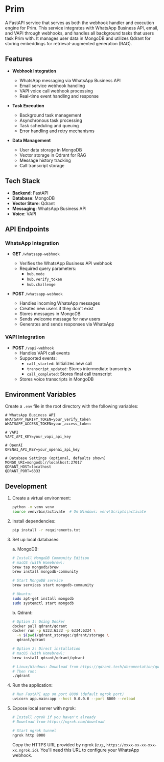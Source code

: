 # Prim

A FastAPI service that serves as both the webhook handler and execution engine for Prim. This service integrates with WhatsApp Business API, email, and VAPI through webhooks, and handles all background tasks that users task Prim with. It manages user data in MongoDB and utilizes Qdrant for storing embeddings for retrieval-augmented generation (RAG).

## Features

- **Webhook Integration**
  - WhatsApp messaging via WhatsApp Business API
  - Email service webhook handling
  - VAPI voice call webhook processing
  - Real-time event handling and response

- **Task Execution**
  - Background task management
  - Asynchronous task processing
  - Task scheduling and queuing
  - Error handling and retry mechanisms

- **Data Management**
  - User data storage in MongoDB
  - Vector storage in Qdrant for RAG
  - Message history tracking
  - Call transcript storage

## Tech Stack

- **Backend**: FastAPI
- **Database**: MongoDB
- **Vector Store**: Qdrant
- **Messaging**: WhatsApp Business API
- **Voice**: VAPI

## API Endpoints

### WhatsApp Integration

- **GET** `/whatsapp-webhook`
  - Verifies the WhatsApp Business API webhook
  - Required query parameters:
    - `hub.mode`
    - `hub.verify_token`
    - `hub.challenge`

- **POST** `/whatsapp-webhook`
  - Handles incoming WhatsApp messages
  - Creates new users if they don't exist
  - Stores messages in MongoDB
  - Sends welcome message for new users
  - Generates and sends responses via WhatsApp

### VAPI Integration

- **POST** `/vapi-webhook`
  - Handles VAPI call events
  - Supported events:
    - `call_started`: Initializes new call
    - `transcript_updated`: Stores intermediate transcripts
    - `call_completed`: Stores final call transcript
  - Stores voice transcripts in MongoDB

## Environment Variables

Create a `.env` file in the root directory with the following variables:

```env
# WhatsApp Business API
WHATSAPP_VERIFY_TOKEN=your_verify_token
WHATSAPP_ACCESS_TOKEN=your_access_token

# VAPI
VAPI_API_KEY=your_vapi_api_key

# OpenAI
OPENAI_API_KEY=your_openai_api_key

# Database Settings (optional, defaults shown)
MONGO_URI=mongodb://localhost:27017
QDRANT_HOST=localhost
QDRANT_PORT=6333
```

## Development

1. Create a virtual environment:
   ```bash
   python -m venv venv
   source venv/bin/activate  # On Windows: venv\Scripts\activate
   ```

2. Install dependencies:
   ```bash
   pip install -r requirements.txt
   ```

3. Set up local databases:

   a. MongoDB:
   ```bash
   # Install MongoDB Community Edition
   # macOS (with Homebrew):
   brew tap mongodb/brew
   brew install mongodb-community

   # Start MongoDB service
   brew services start mongodb-community

   # Ubuntu:
   sudo apt-get install mongodb
   sudo systemctl start mongodb
   ```

   b. Qdrant:
   ```bash
   # Option 1: Using Docker
   docker pull qdrant/qdrant
   docker run -p 6333:6333 -p 6334:6334 \
     -v $(pwd)/qdrant_storage:/qdrant/storage \
     qdrant/qdrant

   # Option 2: Direct installation
   # macOS (with Homebrew):
   brew install qdrant/qdrant/qdrant

   # Linux/Windows: Download from https://qdrant.tech/documentation/quick_start/
   # Then run:
   ./qdrant
   ```

4. Run the application:
   ```bash
   # Run FastAPI app on port 8000 (default ngrok port)
   uvicorn app.main:app --host 0.0.0.0 --port 8000 --reload
   ```

5. Expose local server with ngrok:
   ```bash
   # Install ngrok if you haven't already
   # Download from https://ngrok.com/download

   # Start ngrok tunnel
   ngrok http 8000
   ```

   Copy the HTTPS URL provided by ngrok (e.g., `https://xxxx-xx-xx-xxx-xx.ngrok.io`).
   You'll need this URL to configure your WhatsApp webhook.
